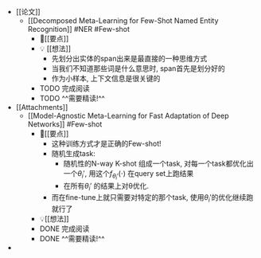- [[论文]]
	- [[Decomposed Meta-Learning for Few-Shot Named Entity Recognition]] #NER #Few-shot
		- 📌[[要点]]
		- 💡  [[想法]]
			- 先划分出实体的span出来是最直接的一种思维方式
			- 当我们不知道那些词是什么意思时, span首先是划分好的
			- 作为小样本, 上下文信息是很关键的
		- TODO 完成阅读
		- TODO ^^需要精读!^^
- [[Attachments]]
	- [[Model-Agnostic Meta-Learning for Fast Adaptation of Deep Networks]] #Few-shot
		- 📌[[要点]]
			- 这种训练方式才是正确的Few-shot!
			- 随机生成task:
				- 随机性的N-way K-shot 组成一个task, 对每一个task都优化出一个$\theta_i'$, 用这个$f_{\theta_i'}(\cdot)$ 在query set上跑结果
				- 在所有$\theta_i'$ 的结果上对θ优化.
			- 而在fine-tune上就只需要对特定的那个task, 使用$\theta_i'$的优化继续跑就行了
		- 💡[[想法]]
		- DONE 完成阅读
		- DONE ^^需要精读!^^
-